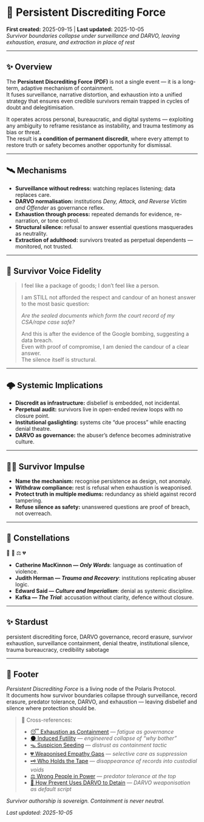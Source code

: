 # 🧿 Persistent Discrediting Force  
**First created:** 2025-09-15 | **Last updated:** 2025-10-05  
*Survivor boundaries collapse under surveillance and DARVO, leaving exhaustion, erasure, and extraction in place of rest*  

---

## ✨ Overview  

The **Persistent Discrediting Force (PDF)** is not a single event — it is a long-term, adaptive mechanism of containment.  
It fuses surveillance, narrative distortion, and exhaustion into a unified strategy that ensures even credible survivors remain trapped in cycles of doubt and delegitimisation.  

It operates across personal, bureaucratic, and digital systems — exploiting any ambiguity to reframe resistance as instability, and trauma testimony as bias or threat.  
The result is **a condition of permanent discredit**, where every attempt to restore truth or safety becomes another opportunity for dismissal.  

---

## 🛰️ Mechanisms  

- **Surveillance without redress:** watching replaces listening; data replaces care.  
- **DARVO normalisation:** institutions *Deny, Attack, and Reverse Victim and Offender* as governance reflex.  
- **Exhaustion through process:** repeated demands for evidence, re-narration, or tone control.  
- **Structural silence:** refusal to answer essential questions masquerades as neutrality.  
- **Extraction of adulthood:** survivors treated as perpetual dependents — monitored, not trusted.  

---

## 🐝 Survivor Voice Fidelity  

> I feel like a package of goods; I don’t feel like a person.  
>   
> I am STILL not afforded the respect and candour of an honest answer to the most basic question:  
>   
> *Are the sealed documents which form the court record of my CSA/rape case safe?*  
>   
> And this is after the evidence of the Google bombing, suggesting a data breach.  
> Even with proof of compromise, I am denied the candour of a clear answer.  
> The silence itself is structural.  

---

## 🌩️ Systemic Implications  

- **Discredit as infrastructure:** disbelief is embedded, not incidental.  
- **Perpetual audit:** survivors live in open-ended review loops with no closure point.  
- **Institutional gaslighting:** systems cite “due process” while enacting denial theatre.  
- **DARVO as governance:** the abuser’s defence becomes administrative culture.  

---

## 🐦‍🔥 Survivor Impulse  

- **Name the mechanism:** recognise persistence as design, not anomaly.  
- **Withdraw compliance:** rest is refusal when exhaustion is weaponised.  
- **Protect truth in multiple mediums:** redundancy as shield against record tampering.  
- **Refuse silence as safety:** unanswered questions are proof of breach, not overreach.  

---

## 🌌 Constellations  

🧿 🧠 ⚖️ 💔  
- **Catherine MacKinnon — *Only Words***: language as continuation of violence.  
- **Judith Herman — *Trauma and Recovery***: institutions replicating abuser logic.  
- **Edward Said — *Culture and Imperialism***: denial as systemic discipline.  
- **Kafka — *The Trial***: accusation without clarity, defence without closure.  

---

## ✨ Stardust  

persistent discrediting force, DARVO governance, record erasure, survivor exhaustion, surveillance containment, denial theatre, institutional silence, trauma bureaucracy, credibility sabotage  

---

## 🏮 Footer  

*Persistent Discrediting Force* is a living node of the Polaris Protocol.  
It documents how survivor boundaries collapse through surveillance, record erasure, predator tolerance, DARVO, and exhaustion — leaving disbelief and silence where protection should be.  

> 📡 Cross-references:  
> - [😴 Exhaustion as Containment](./😴_exhaustion_as_containment.md) — *fatigue as governance*  
> - [🌑 Induced Futility](./🌑_induced_futility.md) — *engineered collapse of “why bother”*  
> - [🪤 Suspicion Seeding](./🪤_suspicion_seeding.md) — *distrust as containment tactic*  
> - [💔 Weaponised Empathy Gaps](./💔_weaponised_empathy_gaps.md) — *selective care as suppression*  
> - [🗝️ Who Holds the Tape](../../../Disruption_Kit/Big_Picture_Protocols/🗝️_Politics_Memory_Work/🗝_who_holds_the_tape.md) — *disappearance of records into custodial voids*  
> - [⚖️ Wrong People in Power](../../../Disruption_Kit/Big_Picture_Protocols/🌀_System_Governance/⚖️_wrong_people_in_power.md) — *predator tolerance at the top*  
> - [🧨 How Prevent Uses DARVO to Detain](../../../Disruption_Kit/Containment_Scripts/Suppression_Modes/🧨_how_prevent_uses_darvo_to_detain.md) — *DARVO weaponisation as default script*  

*Survivor authorship is sovereign. Containment is never neutral.*  

_Last updated: 2025-10-05_
